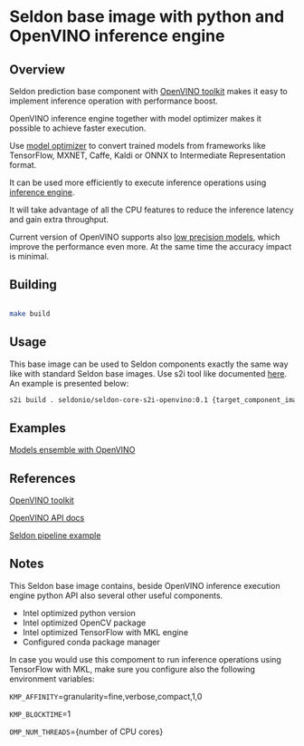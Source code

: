 # Seldon base image with python and OpenVINO inference engine

## Overview

Seldon prediction base component with [OpenVINO toolkit](https://software.intel.com/en-us/openvino-toolkit) 
makes it easy to implement inference operation with performance boost.

OpenVINO inference engine together with model optimizer makes it possible to achieve faster execution.

Use [model optimizer](https://software.intel.com/en-us/articles/OpenVINO-ModelOptimizer) to convert trained models from
frameworks like TensorFlow, MXNET, Caffe, Kaldi or ONNX to Intermediate Representation format.

It can be used more efficiently to execute inference operations using 
[inference engine](https://software.intel.com/en-us/articles/OpenVINO-InferEngine).

It will take advantage of all the CPU features to reduce the inference latency and gain extra throughput.

Current version of OpenVINO supports also 
[low precision models](https://www.intel.ai/introducing-int8-quantization-for-fast-cpu-inference-using-openvino),
which improve the performance even more. At the same time
the accuracy impact is minimal.


## Building
```bash

make build
```
## Usage

This base image can be used to Seldon components exactly the same way like with standard Seldon base images.
Use s2i tool like documented [here](https://github.com/SeldonIO/seldon-core/blob/master/docs/wrappers/python.md).
An example is presented below:

```bash
s2i build . seldonio/seldon-core-s2i-openvino:0.1 {target_component_image_name}
```

## Examples

[Models ensemble with OpenVINO](../../../examples/models/openvino_imagenet_ensemble)

## References

[OpenVINO toolkit](https://software.intel.com/en-us/openvino-toolkit)

[OpenVINO API docs](https://software.intel.com/en-us/articles/OpenVINO-InferEngine#inpage-nav-9)

[Seldon pipeline example](../../../examples/models/openvino_imagenet_ensemble)


## Notes

This Seldon base image contains, beside OpenVINO inference execution engine python API also several other useful components.
- Intel optimized python version
- Intel optimized OpenCV package
- Intel optimized TensorFlow with MKL engine
- Configured conda package manager

In case you would use this compoment to run inference operations using TensorFlow with MKL, make sure you configure 
also the following environment variables:

`KMP_AFFINITY`=granularity=fine,verbose,compact,1,0

`KMP_BLOCKTIME`=1

`OMP_NUM_THREADS`={number of CPU cores}